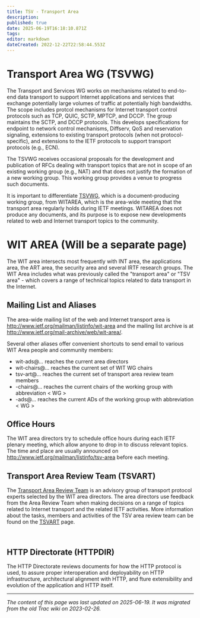 ```yaml
---
title: TSV - Transport Area
description: 
published: true
date: 2025-06-19T16:18:10.871Z
tags: 
editor: markdown
dateCreated: 2022-12-22T22:58:44.553Z
---
```


# Transport Area WG (TSVWG)

The Transport and Services WG works on mechanisms related to end-to-end data transport to support Internet applications and services that exchange potentially large volumes of traffic at potentially high bandwidths. The scope includes protcol mechanisms for Internet transport control protocols such as TCP, QUIC, SCTP, MPTCP, and DCCP. The group maintains the SCTP, and DCCP protocols. This develops specifications for endpoint to network control mechanisms, Diffserv, QoS and reservation signaling, extensions to existing transport protocols (when not protocol-specific), and extensions to the IETF protocols to support transport protocols (e.g., ECN).

The TSVWG receives occasional proposals for the development and publication of RFCs dealing with transport topics that are not in scope of an existing working group (e.g., NAT) and that does not justify the formation of a new working group. This working group provides a venue to progress such documents.

It is important to differentiate [TSVWG](https://datatracker.ietf.org/group/tsvwg/documents/), which is a document-producing working group, from WITAREA, which is the area-wide meeting that the transport area regularly holds during IETF meetings. WITAREA does not produce any documents, and its purpose is to expose new developments related to web and Internet transport topics to the community.


# WIT AREA (Will be a separate page)

The WIT area intersects most frequently with INT area, the applications area, the ART area, the security area and several IRTF research groups. The WIT Area includes what was previously called the "transport area" or "TSV area" - which covers a range of technical topics related to data transport in the Internet. 

## Mailing List and Aliases
The area-wide mailing list of the web and Internet transport area is http://www.ietf.org/mailman/listinfo/wit-area and the mailing list archive is at http://www.ietf.org/mail-archive/web/wit-area/.

Several other aliases offer convenient shortcuts to send email to various WIT Area people and community members:

- wit-ads@… reaches the current area directors
- wit-chairs@… reaches the current set of WIT WG chairs
- tsv-art@… reaches the current set of transport area review team members
- -chairs@… reaches the current chairs of the working group with abbreviation < WG >
- -ads@… reaches the current ADs of the working group with abbreviation < WG >

## Office Hours
The WIT area directors try to schedule office hours during each IETF plenary meeting, which allow anyone to drop in to discuss relevant topics. The time and place are usually announced on http://www.ietf.org/mailman/listinfo/tsv-area before each meeting.


## Transport Area Review Team (TSVART) 

The [Transport Area Review Team](/group/tsv/TSVART) is an advisory group of transport protocol experts selected by the WIT area directors. The area directors use feedback from the Area Review Team when making decisions on a range of topics related to Internet transport and the related IETF activities. More information about the tasks, members and activities of the TSV area review team can be found on the [TSVART](/group/tsv/TSVART) page.

&nbsp;

## HTTP Directorate (HTTPDIR)

The HTTP Directorate reviews documents for how the HTTP protocol is used, to assure proper interoperation and deployability on HTTP infrastructure, architectural alignment with HTTP, and fture extensibility and evolution of the application and HTTP itself.

---

*The content of this page was last updated on 2025-06-19. It was migrated from the old Trac wiki on 2023-02-26.*
